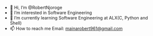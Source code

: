 - 👋 Hi, I’m @RobertNjoroge
- 👀 I’m interested in Software Engineering
- 🌱 I’m currently learning Software Engineering at ALX(C, Python and Shell)
- 📫 How to reach me Email: mainarobert961@gmail.com

<!---
RobertNjoroge/RobertNjoroge is a ✨ special ✨ repository because its `README.md` (this file) appears on your GitHub profile.
You can click the Preview link to take a look at your changes.
--->
